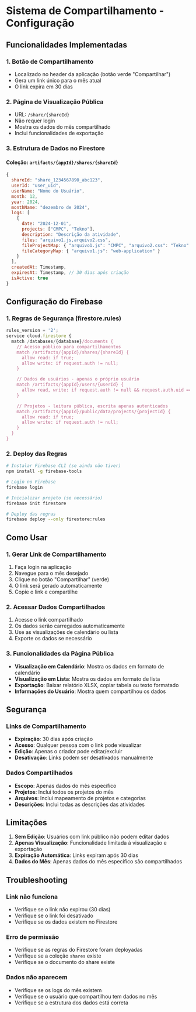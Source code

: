 # Sistema de Compartilhamento - Configuração

## Funcionalidades Implementadas

### 1. Botão de Compartilhamento

- Localizado no header da aplicação (botão verde "Compartilhar")
- Gera um link único para o mês atual
- O link expira em 30 dias

### 2. Página de Visualização Pública

- URL: `/share/{shareId}`
- Não requer login
- Mostra os dados do mês compartilhado
- Inclui funcionalidades de exportação

### 3. Estrutura de Dados no Firestore

#### Coleção: `artifacts/{appId}/shares/{shareId}`

```javascript
{
  shareId: "share_1234567890_abc123",
  userId: "user_uid",
  userName: "Nome do Usuário",
  month: 12,
  year: 2024,
  monthName: "dezembro de 2024",
  logs: [
    {
      date: "2024-12-01",
      projects: ["CMPC", "Tekno"],
      description: "Descrição da atividade",
      files: "arquivo1.js,arquivo2.css",
      fileProjectMap: { "arquivo1.js": "CMPC", "arquivo2.css": "Tekno" },
      fileCategoryMap: { "arquivo1.js": "web-application" }
    }
  ],
  createdAt: Timestamp,
  expiresAt: Timestamp, // 30 dias após criação
  isActive: true
}
```

## Configuração do Firebase

### 1. Regras de Segurança (firestore.rules)

```javascript
rules_version = '2';
service cloud.firestore {
  match /databases/{database}/documents {
    // Acesso público para compartilhamentos
    match /artifacts/{appId}/shares/{shareId} {
      allow read: if true;
      allow write: if request.auth != null;
    }

    // Dados de usuários - apenas o próprio usuário
    match /artifacts/{appId}/users/{userId} {
      allow read, write: if request.auth != null && request.auth.uid == userId;
    }

    // Projetos - leitura pública, escrita apenas autenticados
    match /artifacts/{appId}/public/data/projects/{projectId} {
      allow read: if true;
      allow write: if request.auth != null;
    }
  }
}
```

### 2. Deploy das Regras

```bash
# Instalar Firebase CLI (se ainda não tiver)
npm install -g firebase-tools

# Login no Firebase
firebase login

# Inicializar projeto (se necessário)
firebase init firestore

# Deploy das regras
firebase deploy --only firestore:rules
```

## Como Usar

### 1. Gerar Link de Compartilhamento

1. Faça login na aplicação
2. Navegue para o mês desejado
3. Clique no botão "Compartilhar" (verde)
4. O link será gerado automaticamente
5. Copie o link e compartilhe

### 2. Acessar Dados Compartilhados

1. Acesse o link compartilhado
2. Os dados serão carregados automaticamente
3. Use as visualizações de calendário ou lista
4. Exporte os dados se necessário

### 3. Funcionalidades da Página Pública

- **Visualização em Calendário**: Mostra os dados em formato de calendário
- **Visualização em Lista**: Mostra os dados em formato de lista
- **Exportação**: Baixar relatório XLSX, copiar tabela ou texto formatado
- **Informações do Usuário**: Mostra quem compartilhou os dados

## Segurança

### Links de Compartilhamento

- **Expiração**: 30 dias após criação
- **Acesso**: Qualquer pessoa com o link pode visualizar
- **Edição**: Apenas o criador pode editar/excluir
- **Desativação**: Links podem ser desativados manualmente

### Dados Compartilhados

- **Escopo**: Apenas dados do mês específico
- **Projetos**: Inclui todos os projetos do mês
- **Arquivos**: Inclui mapeamento de projetos e categorias
- **Descrições**: Inclui todas as descrições das atividades

## Limitações

1. **Sem Edição**: Usuários com link público não podem editar dados
2. **Apenas Visualização**: Funcionalidade limitada à visualização e exportação
3. **Expiração Automática**: Links expiram após 30 dias
4. **Dados do Mês**: Apenas dados do mês específico são compartilhados

## Troubleshooting

### Link não funciona

- Verifique se o link não expirou (30 dias)
- Verifique se o link foi desativado
- Verifique se os dados existem no Firestore

### Erro de permissão

- Verifique se as regras do Firestore foram deployadas
- Verifique se a coleção `shares` existe
- Verifique se o documento do share existe

### Dados não aparecem

- Verifique se os logs do mês existem
- Verifique se o usuário que compartilhou tem dados no mês
- Verifique se a estrutura dos dados está correta
